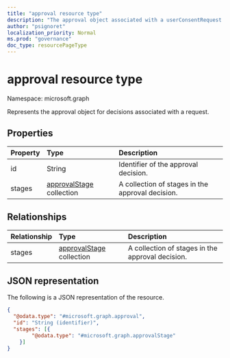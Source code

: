 ```yaml
---
title: "approval resource type"
description: "The approval object associated with a userConsentRequest."
author: "psignoret"
localization_priority: Normal
ms.prod: "governance"
doc_type: resourcePageType
---
```


# approval resource type

Namespace: microsoft.graph

Represents the approval object for decisions associated with a request.

## Properties

|Property|Type|Description|
|:---|:---|:---|
|id|String|Identifier of the approval decision.|
|stages|[approvalStage](../resources/approvalstage.md) collection|A collection of stages in the approval decision. |

## Relationships

|Relationship|Type|Description|
|:---|:---|:---|
|stages|[approvalStage](../resources/approvalstage.md) collection|A collection of stages in the approval decision. |

## JSON representation

The following is a JSON representation of the resource.
<!-- {
  "blockType": "resource",
  "keyProperty": "id",
  "@odata.type": "microsoft.graph.approval",
  "openType": false
}
-->

``` json
{
  "@odata.type": "#microsoft.graph.approval",
  "id": "String (identifier)",
  "stages": [{
        "@odata.type": "#microsoft.graph.approvalStage"
    }]
}
```
